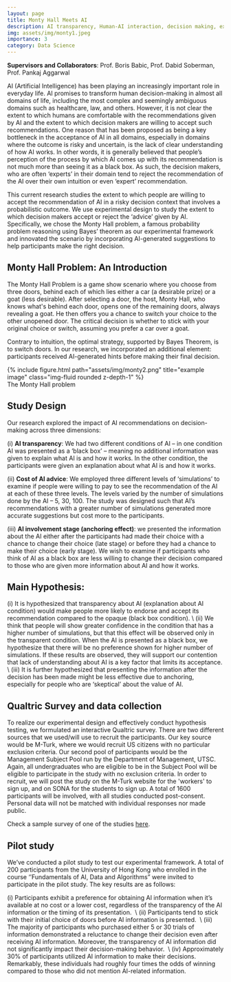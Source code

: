 ```yaml
---
layout: page
title: Monty Hall Meets AI
description: AI transparency, Human-AI interaction, decision making, experimental study 
img: assets/img/monty1.jpeg
importance: 3
category: Data Science
---
```


**Supervisors and Collaborators**:
Prof. Boris Babic, Prof. Dabid Soberman, Prof. Pankaj Aggarwal


AI (Artificial Intelligence) has been playing an increasingly important role in everyday life. AI promises to transform human decision-making in almost all domains of life, including the most complex and seemingly ambiguous domains such as healthcare, law, and others. However, it is not clear the extent to which humans are comfortable with the recommendations given by AI and the extent to which decision makers are willing to accept such recommendations. One reason that has been proposed as being a key bottleneck in the acceptance of AI in all domains, especially in domains where the outcome is risky and uncertain, is the lack of clear understanding of how AI works. In other words, it is generally believed that people’s perception of the process by which AI comes up with its recommendation is not much more than seeing it as a black box. As such, the decision makers, who are often ‘experts’ in their domain tend to reject the recommendation of the AI over their own intuition or even ‘expert’ recommendation.

This current research studies the extent to which people are willing to accept the recommendation of AI in a risky decision context that involves a probabilistic outcome. We use experimental design to study the extent to which decision makers accept or reject the ‘advice’ given by AI. Specifically, we chose the Monty Hall problem,  a famous probability problem reasoning using Bayes’ theorem as our experimental framework and innovated the scenario by incorporating AI-generated suggestions to help participants make the right decision. 

## Monty Hall Problem: An Introduction

The Monty Hall Problem is a game show scenario where you choose from three doors, behind each of which lies either a car (a desirable prize) or a goat (less desirable). After selecting a door, the host, Monty Hall, who knows what's behind each door, opens one of the remaining doors, always revealing a goat. He then offers you a chance to switch your choice to the other unopened door. The critical decision is whether to stick with your original choice or switch, assuming you prefer a car over a goat.

Contrary to intuition, the optimal strategy, supported by Bayes Theorem, is to switch doors. In our research, we incorporated an additional element: participants received AI-generated hints before making their final decision.

<div class="row">
    <div class="col-sm mt-3 mt-md-0">
        {% include figure.html path="assets/img/monty2.png" title="example image" class="img-fluid rounded z-depth-1" %}
    </div>
</div>
<div class="caption">
    The Monty Hall problem
</div>


## Study Design

Our research explored the impact of AI recommendations on decision-making across three dimensions:

(i) **AI transparency**: We had two different conditions of AI – in one condition AI was presented as a ‘black box’ – meaning no additional information was given to explain what AI is and how it works. In the other condition, the participants were given an explanation about what AI is and how it works. 

(ii) **Cost of AI advice**: We employed three different levels of ‘simulations’ to examine if people were willing to pay to see the recommendation of the AI at each of these three levels. The levels varied by the number of simulations done by the AI – 5, 30, 100. The study was designed such that AI’s recommendations with a greater number of simulations generated more accurate suggestions but cost more to the participants.

(iii) **AI involvement stage (anchoring effect)**: we presented the information about the AI either after the participants had made their choice with a chance to change their choice (late stage) or before they had a chance to make their choice (early stage). We wish to examine if participants who think of AI as a black box are less willing to change their decision compared to those who are given more information about AI and how it works. 

## Main Hypothesis:

(i) It is hypothesized that transparency about AI (explanation about AI condition) would make people more likely to endorse and accept its recommendation compared to the opaque (black box condition). \\
(ii) We think that people will show greater confidence in the condition that has a higher number of simulations, but that this effect will be observed only in the transparent condition. When the AI is presented as a black box, we hypothesize that there will be no preference shown for higher number of simulations. If these results are observed, they will support our contention that lack of understanding about AI is a key factor that limits its acceptance.  \\
(iii) It is further hypothesized that presenting the information after the decision has been made might be less effective due to anchoring, especially for people who are ‘skeptical’ about the value of AI. 


## Qualtric Survey and data collection

To realize our experimental design and effectively conduct hypothesis testing, we formulated an interactive Qualtric survey. There are two different sources that we used/will use to recruit the participants. Our key source would be M-Turk, where we would recruit US citizens with no particular exclusion criteria. Our second pool of participants would be the Management Subject Pool run by the Department of Management, UTSC. Again, all undergraduates who are eligible to be in the Subject Pool will be eligible to participate in the study with no exclusion criteria. In order to recruit, we will post the study on the M-Turk website for the 'workers' to sign up, and on SONA for the students to sign up.  A total of 1600 participants will be involved, with all studies conducted post-consent. Personal data will not be matched with individual responses nor made public.

Check a sample survey of one of the studies <a href="https://rotman.az1.qualtrics.com/jfe/form/SV_6mu2gpQNC1uT0y2" target="_blank">here</a>.

## Pilot study

We’ve conducted a pilot study to test our experimental framework. A total of 200 participants from the University of Hong Kong who enrolled in the course ‘’Fundamentals of AI, Data and Algorithms” were invited to participate in the pilot study. The key results are as follows: 

(i) Participants exhibit a preference for obtaining AI information when it’s available at no cost or a lower cost, regardless of the transparency of the AI information or the timing of its presentation.  \\
(ii) Participants tend to stick with their initial choice of doors before AI information is presented.  \\
(iii) The majority of participants who purchased either 5 or 30 trials of information demonstrated a reluctance to change their decision even after receiving AI information. Moreover, the transparency of AI information did not significantly impact their decision-making behavior.  \\
(iv) Approximately 30% of participants utilized AI information to make their decisions. Remarkably, these individuals had roughly four times the odds of winning compared to those who did not mention AI-related information. 

